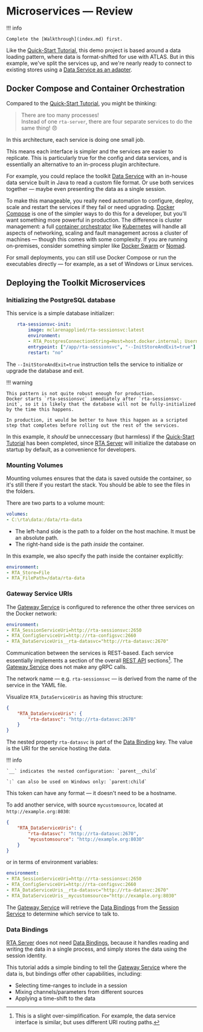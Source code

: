 # Microservices &mdash; Review

!!! info

    Complete the [Walkthrough](index.md) first.

Like the [Quick-Start Tutorial](../quick-start/review.md), this demo project is based around a data loading pattern, where data is format-shifted for use with ATLAS. But in this example, we've split the services up, and we're nearly ready to connect to existing stores using a [Data Service as an adapter](../../../introduction/data-services.md). 

## Docker Compose and Container Orchestration

Compared to the [Quick-Start Tutorial](../quick-start/review.md), you might be thinking:

> There are too many processes!  
> Instead of one `rta-server`, there are four separate services to do the same thing! 😠

In this architecture, each service is doing one small job.

This means each interface is simpler and the services are easier to replicate. This is particularly true for the config and data services, and is essentially an alternative to an in-process plugin architecture.

For example, you could replace the toolkit [Data Service](../../../services/rta-datasvc/README.md) with an in-house data service built in Java to read a custom file format. Or use both services together &mdash; maybe even presenting the data as a single session.

To make this manageable, you really need automation to configure, deploy, scale and restart the services if they fail or need upgrading. [Docker Compose](https://docs.docker.com/compose/) is one of the simpler ways to do this for a developer, but you'll want something more powerful in production. The difference is cluster management: a full [container orchestrator](https://www.redhat.com/en/topics/containers/what-is-container-orchestration) like [Kubernetes](https://kubernetes.io/) will handle all aspects of networking, scaling and fault management across a cluster of machines &mdash; though this comes with some complexity. If you are running on-premises, consider something simpler like [Docker Swarm](https://docs.docker.com/engine/swarm/) or [Nomad](https://www.nomadproject.io/).

For small deployments, you can still use Docker Compose or run the executables directly &mdash; for example, as a set of Windows or Linux services.

## Deploying the Toolkit Microservices

### Initializing the PostgreSQL database

This service is a simple database initializer:

```yaml hl_lines="5"
    rta-sessionsvc-init:
        image: mclarenapplied/rta-sessionsvc:latest
        environment:
        - RTA_PostgresConnectionString=Host=host.docker.internal; Username=postgres; Password=hunter2;
        entrypoint: ["/app/rta-sessionsvc", "--InitStoreAndExit=true"]
        restart: "no"
```

The `--InitStoreAndExit=true` instruction tells the service to initialize or upgrade the database and exit.

!!! warning

    This pattern is not quite robust enough for production.      
    Docker starts `rta-sessionsvc` immediately after `rta-sessionsvc-init`, so it is likely that the database will not be fully-initialized by the time this happens.

    In production, it would be better to have this happen as a scripted step that completes before rolling out the rest of the services.

In this example, it _should_ be unneccessary (but harmless) if the [Quick-Start Tutorial](../quick-start/index.md) has been completed, since [RTA Server](../../../services/rta-server/README.md) will initialize the database on startup by default, as a convenience for developers.

### Mounting Volumes

Mounting volumes ensures that the data is saved outside the container, so it's still there if you restart the stack. You should be able to see the files in the folders.

There are two parts to a volume mount:

```yaml
volumes:
- C:\rta\data:/data/rta-data
```

* The left-hand side is the path to a folder on the host machine. It must be an absolute path.
* The right-hand side is the path _inside_ the container.

In this example, we also specify the path inside the container explicitly:

```yaml
environment:
- RTA_Store=File
- RTA_FilePath=/data/rta-data
```

### Gateway Service URIs

The [Gateway Service](../../../services/rta-gatewaysvc/README.md) is configured to reference the other three services on the Docker network:

```yaml
environment:
- RTA_SessionServiceUri=http://rta-sessionsvc:2650
- RTA_ConfigServiceUri=http://rta-configsvc:2660
- RTA_DataServiceUris__rta-datasvc="http://rta-datasvc:2670"
```

Communication between the services is REST-based. Each service essentially implements a section of the overall [REST API](../../../api/index.md) sections[^1]. The [Gateway Service](../../../services/rta-gatewaysvc/README.md) does not make any gRPC calls.

The network name &mdash; e.g. `rta-sessionsvc` &mdash; is derived from the name of the service in the YAML file.

Visualize `RTA_DataServiceUris` as having this structure:

```json
{
    "RTA_DataServiceUris": {
        "rta-datasvc": "http://rta-datasvc:2670"
    }
}
```

The nested property `rta-datasvc` is part of the [Data Binding](../../sessions/data-bindings.md) key. The value is the URI for the service hosting the data.

!!! info

    `__` indicates the nested configuration: `parent__child`

    `:` can also be used on Windows only: `parent:child`

This token can have any format &mdash; it doesn't need to be a hostname.

To add another service, with source `mycustomsource`, located at `http://example.org:8030`:

```json hl_lines="4"
{
    "RTA_DataServiceUris": {
        "rta-datasvc": "http://rta-datasvc:2670",
        "mycustomsource": "http://example.org:8030"
    }
}
```

or in terms of environment variables:

```yaml hl_lines="5"
environment:
- RTA_SessionServiceUri=http://rta-sessionsvc:2650
- RTA_ConfigServiceUri=http://rta-configsvc:2660
- RTA_DataServiceUris__rta-datasvc="http://rta-datasvc:2670"
- RTA_DataServiceUris__mycustomsource="http://example.org:8030"
```

The [Gateway Service](../../../services/rta-gatewaysvc/README.md) will retrieve the [Data Bindings](../../sessions/data-bindings.md) from the [Session Service](../../../services/rta-sessionsvc/README.md) to determine which service to talk to.

### Data Bindings

[RTA Server](../../../services/rta-server/README.md) does not need [Data Bindings](../../sessions/data-bindings.md), because it handles reading and writing the data in a single process, and simply stores the data using the session identity.

This tutorial adds a simple binding to tell the [Gateway Service](../../../services/rta-gatewaysvc/README.md) where the data is, but bindings offer other capabilities, including:

* Selecting time-ranges to include in a session
* Mixing channels/parameters from different sources
* Applying a time-shift to the data

[^1]: This is a slight over-simplification. For example, the data service interface is similar, but uses different URI routing paths.
